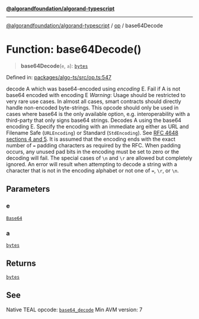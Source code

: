 [**@algorandfoundation/algorand-typescript**](../../../README.md)

***

[@algorandfoundation/algorand-typescript](../../../README.md) / [op](../README.md) / base64Decode

# Function: base64Decode()

> **base64Decode**(`e`, `a`): [`bytes`](../../../type-aliases/bytes.md)

Defined in: [packages/algo-ts/src/op.ts:547](https://github.com/algorandfoundation/puya-ts/blob/main/packages/algo-ts/src/op.ts#L547)

decode A which was base64-encoded using _encoding_ E. Fail if A is not base64 encoded with encoding E
*Warning*: Usage should be restricted to very rare use cases. In almost all cases, smart contracts should directly handle non-encoded byte-strings.	This opcode should only be used in cases where base64 is the only available option, e.g. interoperability with a third-party that only signs base64 strings.
 Decodes A using the base64 encoding E. Specify the encoding with an immediate arg either as URL and Filename Safe (`URLEncoding`) or Standard (`StdEncoding`). See [RFC 4648 sections 4 and 5](https://rfc-editor.org/rfc/rfc4648.html#section-4). It is assumed that the encoding ends with the exact number of `=` padding characters as required by the RFC. When padding occurs, any unused pad bits in the encoding must be set to zero or the decoding will fail. The special cases of `\n` and `\r` are allowed but completely ignored. An error will result when attempting to decode a string with a character that is not in the encoding alphabet or not one of `=`, `\r`, or `\n`.

## Parameters

### e

[`Base64`](../enumerations/Base64.md)

### a

[`bytes`](../../../type-aliases/bytes.md)

## Returns

[`bytes`](../../../type-aliases/bytes.md)

## See

Native TEAL opcode: [`base64_decode`](https://developer.algorand.org/docs/get-details/dapps/avm/teal/opcodes/v10/#base64_decode)
Min AVM version: 7
